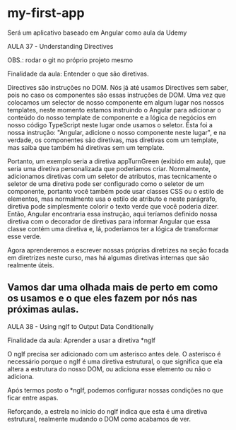 # my-first-app
Será um aplicativo baseado em Angular como aula da Udemy

AULA 37 - Understanding Directives

OBS.: rodar o git no próprio projeto mesmo

Finalidade da aula:
Entender o que são diretivas.

Directives são instruções no DOM.
Nós já até usamos Directives sem saber, pois no caso os componentes são essas instruções de DOM. Uma vez que colocamos um selector de nosso componente em algum lugar nos nossos templates, neste momento estamos instruindo o Angular para adicionar o conteúdo do nosso template de componente e a lógica de negócios em nosso código TypeScript neste lugar onde usamos o seletor. Esta foi a nossa instrução: "Angular, adicione o nosso componente neste lugar", e na verdade, os componentes são diretivas, mas diretivas com um template, mas saiba que também há diretivas sem um template.

Portanto, um exemplo seria a diretiva appTurnGreen (exibido em aula), que seria uma diretiva personalizada que poderíamos criar.
Normalmente, adicionamos diretivas com um seletor de atributos, mas tecnicamente o seletor de uma diretiva pode ser configurado como o seletor de um componente, portanto você também pode usar classes CSS ou o estilo de elementos, mas normalmente usa o estilo de atributo e neste parágrafo, diretiva pode simplesmente colorir o texto verde que você poderia dizer. Então, Angular encontraria essa instrução, aqui teríamos definido nossa diretiva com o decorador de diretivas para informar Angular que essa classe contém uma diretiva e, lá, poderíamos ter a lógica de transformar esse verde.

Agora aprenderemos a escrever nossas próprias diretrizes na seção focada em diretrizes neste curso, mas há algumas diretivas internas que são realmente úteis.

Vamos dar uma olhada mais de perto em como os usamos e o que eles fazem por nós nas próximas aulas.
--------------------------------------------------------------

AULA 38 - Using ngIf to Output Data Conditionally

Finalidade da aula:
Aprender a usar a diretiva *ngIf

O ngIf precisa ser adicionado com um asterisco antes dele. O asterisco é necessário porque o ngIf é uma diretiva estrutural, o que significa que ela altera a estrutura do nosso DOM, ou adiciona esse elemento ou não o adiciona.

Após termos posto o *ngIf, podemos configurar nossas condições no que ficar entre aspas.

Reforçando, a estrela no início do ngIf indica que esta é uma diretiva estrutural, realmente mudando o DOM como acabamos de ver.